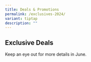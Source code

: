 ```yaml
---
title: Deals & Promotions
permalink: /exclusives-2024/
variant: tiptap
description: ""
---
```

<h2><strong>Exclusive Deals</strong></h2>
<p>Keep an eye out for more details in June.</p>
<p></p>
<p></p>